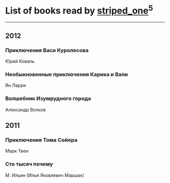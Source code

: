 # List of books read by [striped_one](http://vk.com/id249815548)<sup>5</sup>
---

## 2012

### Приключения Васи Куролесова
Юрий Коваль


### Необыкновенные приключения Карика и Вали
Ян Ларри


### Волшебник Изумрудного города
Александр Волков



## 2011

### Приключения Тома Сойера
Марк Твен


### Сто тысяч почему
М. Ильин (Илья Яковлевич Маршак)



